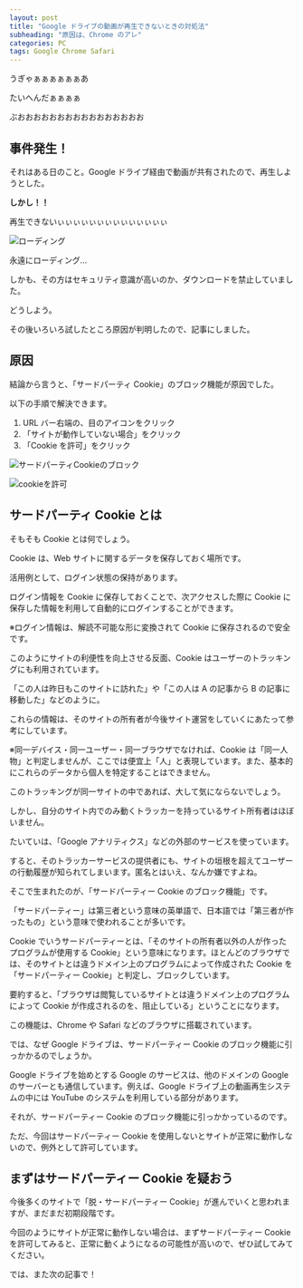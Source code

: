 ```yaml
---
layout: post
title: "Google ドライブの動画が再生できないときの対処法"
subheading: "原因は、Chrome のアレ"
categories: PC
tags: Google Chrome Safari
---
```


うぎゃぁぁぁぁぁぁあ

たいへんだぁぁぁぁ

ぶおおおおおおおおおおおおおおおお


## 事件発生！
それはある日のこと。Google ドライブ経由で動画が共有されたので、再生しようとした。

**しかし！！**

再生できないぃぃぃぃぃぃぃぃぃぃぃぃぃぃ

![ローディング](https://user-images.githubusercontent.com/75155258/132655066-b2fa2534-e9da-4d97-954b-fa12dfcc5133.png)

永遠にローディング...



しかも、その方はセキュリティ意識が高いのか、ダウンロードを禁止していました。

どうしよう。

その後いろいろ試したところ原因が判明したので、記事にしました。

## 原因

結論から言うと、「サードパーティ Cookie」のブロック機能が原因でした。

以下の手順で解決できます。

1. URL バー右端の、目のアイコンをクリック
2. 「サイトが動作していない場合」をクリック
3. 「Cookie を許可」をクリック

![サードパーティCookieのブロック](https://user-images.githubusercontent.com/75155258/132655587-c7f39545-efc6-46e9-ac44-c5d33ce3a64a.png)

![cookieを許可](https://user-images.githubusercontent.com/75155258/132656296-20c2d78f-995d-49bb-ac73-f97290017faf.png)


## サードパーティ Cookie とは

そもそも Cookie とは何でしょう。

Cookie は、Web サイトに関するデータを保存しておく場所です。

活用例として、ログイン状態の保持があります。

ログイン情報を Cookie に保存しておくことで、次アクセスした際に Cookie に保存した情報を利用して自動的にログインすることができます。

※ログイン情報は、解読不可能な形に変換されて Cookie に保存されるので安全です。

このようにサイトの利便性を向上させる反面、Cookie はユーザーのトラッキングにも利用されています。

「この人は昨日もこのサイトに訪れた」や「この人は A の記事から B の記事に移動した」などのように。

これらの情報は、そのサイトの所有者が今後サイト運営をしていくにあたって参考にしています。

※同一デバイス・同一ユーザー・同一ブラウザでなければ、Cookie は「同一人物」と判定しませんが、ここでは便宜上「人」と表現しています。また、基本的にこれらのデータから個人を特定することはできません。

このトラッキングが同一サイトの中であれば、大して気にならないでしょう。

しかし、自分のサイト内でのみ動くトラッカーを持っているサイト所有者はほぼいません。

たいていは、「Google アナリティクス」などの外部のサービスを使っています。

すると、そのトラッカーサービスの提供者にも、サイトの垣根を超えてユーザーの行動履歴が知られてしまいます。匿名とはいえ、なんか嫌ですよね。

そこで生まれたのが、「サードパーティー Cookie のブロック機能」です。

「サードパーティー」は第三者という意味の英単語で、日本語では「第三者が作ったもの」という意味で使われることが多いです。

Cookie でいうサードパーティーとは、「そのサイトの所有者以外の人が作ったプログラムが使用する Cookie」という意味になります。ほとんどのブラウザでは、そのサイトとは違うドメイン上のプログラムによって作成された Cookie を「サードパーティー Cookie」と判定し、ブロックしています。

要約すると、「ブラウザは閲覧しているサイトとは違うドメイン上のプログラムによって Cookie が作成されるのを、阻止している」ということになります。

この機能は、Chrome や Safari などのブラウザに搭載されています。

では、なぜ Google ドライブは、サードパーティー Cookie のブロック機能に引っかかるのでしょうか。

Google ドライブを始めとする Google のサービスは、他のドメインの Google のサーバーとも通信しています。例えば、Google ドライブ上の動画再生システムの中には YouTube のシステムを利用している部分があります。

それが、サードパーティー Cookie のブロック機能に引っかかっているのです。

ただ、今回はサードパーティー Cookie を使用しないとサイトが正常に動作しないので、例外として許可しています。

## まずはサードパーティー Cookie を疑おう
今後多くのサイトで「脱・サードパーティー Cookie」が進んでいくと思われますが、まだまだ初期段階です。

今回のようにサイトが正常に動作しない場合は、まずサードパーティー Cookie を許可してみると、正常に動くようになるの可能性が高いので、ぜひ試してみてください。

では、また次の記事で！
